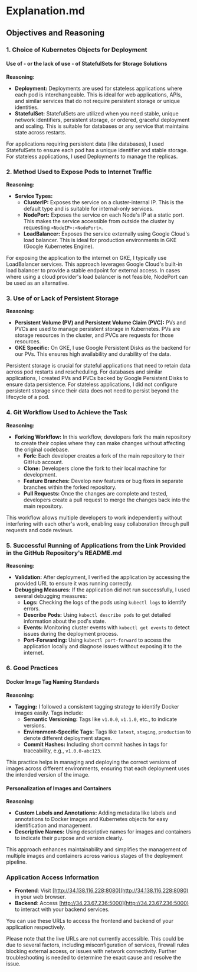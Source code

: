 # Explanation.md

## Objectives and Reasoning

### 1. Choice of Kubernetes Objects for Deployment
#### Use of - or the lack of use - of StatefulSets for Storage Solutions

**Reasoning:**
- **Deployment:** Deployments are used for stateless applications where each pod is interchangeable. This is ideal for web applications, APIs, and similar services that do not require persistent storage or unique identities.
- **StatefulSet:** StatefulSets are utilized when you need stable, unique network identifiers, persistent storage, or ordered, graceful deployment and scaling. This is suitable for databases or any service that maintains state across restarts.

For applications requiring persistent data (like databases), I used StatefulSets to ensure each pod has a unique identifier and stable storage. For stateless applications, I used Deployments to manage the replicas.

### 2. Method Used to Expose Pods to Internet Traffic

**Reasoning:**
- **Service Types:**
  - **ClusterIP:** Exposes the service on a cluster-internal IP. This is the default type and is suitable for internal-only services.
  - **NodePort:** Exposes the service on each Node's IP at a static port. This makes the service accessible from outside the cluster by requesting `<NodeIP>:<NodePort>`.
  - **LoadBalancer:** Exposes the service externally using Google Cloud's load balancer. This is ideal for production environments in GKE (Google Kubernetes Engine).

For exposing the application to the internet on GKE, I typically use LoadBalancer services. This approach leverages Google Cloud's built-in load balancer to provide a stable endpoint for external access. In cases where using a cloud provider's load balancer is not feasible, NodePort can be used as an alternative.

### 3. Use of or Lack of Persistent Storage

**Reasoning:**
- **Persistent Volume (PV) and Persistent Volume Claim (PVC):** PVs and PVCs are used to manage persistent storage in Kubernetes. PVs are storage resources in the cluster, and PVCs are requests for those resources.
- **GKE Specific:** On GKE, I use Google Persistent Disks as the backend for our PVs. This ensures high availability and durability of the data.

Persistent storage is crucial for stateful applications that need to retain data across pod restarts and rescheduling. For databases and similar applications, I created PVs and PVCs backed by Google Persistent Disks to ensure data persistence. For stateless applications, I did not configure persistent storage since their data does not need to persist beyond the lifecycle of a pod.

### 4. Git Workflow Used to Achieve the Task

**Reasoning:**
- **Forking Workflow:** In this workflow, developers fork the main repository to create their copies where they can make changes without affecting the original codebase.
  - **Fork:** Each developer creates a fork of the main repository to their GitHub account.
  - **Clone:** Developers clone the fork to their local machine for development.
  - **Feature Branches:** Develop new features or bug fixes in separate branches within the forked repository.
  - **Pull Requests:** Once the changes are complete and tested, developers create a pull request to merge the changes back into the main repository.

This workflow allows multiple developers to work independently without interfering with each other's work, enabling easy collaboration through pull requests and code reviews.

### 5. Successful Running of Applications from the Link Provided in the GitHub Repository's README.md

**Reasoning:**
- **Validation:** After deployment, I verified the application by accessing the provided URL to ensure it was running correctly.
- **Debugging Measures:** If the application did not run successfully, I used several debugging measures:
  - **Logs:** Checking the logs of the pods using `kubectl logs` to identify errors.
  - **Describe Pods:** Using `kubectl describe pods` to get detailed information about the pod's state.
  - **Events:** Monitoring cluster events with `kubectl get events` to detect issues during the deployment process.
  - **Port-Forwarding:** Using `kubectl port-forward` to access the application locally and diagnose issues without exposing it to the internet.

### 6. Good Practices
#### Docker Image Tag Naming Standards

**Reasoning:**
- **Tagging:** I followed a consistent tagging strategy to identify Docker images easily. Tags include:
  - **Semantic Versioning:** Tags like `v1.0.0`, `v1.1.0`, etc., to indicate versions.
  - **Environment-Specific Tags:** Tags like `latest`, `staging`, `production` to denote different deployment stages.
  - **Commit Hashes:** Including short commit hashes in tags for traceability, e.g., `v1.0.0-abc123`.

This practice helps in managing and deploying the correct versions of images across different environments, ensuring that each deployment uses the intended version of the image.

#### Personalization of Images and Containers

**Reasoning:**
- **Custom Labels and Annotations:** Adding metadata like labels and annotations to Docker images and Kubernetes objects for easy identification and management.
- **Descriptive Names:** Using descriptive names for images and containers to indicate their purpose and version clearly.

This approach enhances maintainability and simplifies the management of multiple images and containers across various stages of the deployment pipeline.

### Application Access Information

- **Frontend**: Visit [http://34.138.116.228:8080](http://34.138.116.228:8080) in your web browser.
- **Backend**: Access [http://34.23.67.236:5000](http://34.23.67.236:5000) to interact with your backend services.

You can use these URLs to access the frontend and backend of your application respectively. 

Please note that the live URLs are not currently accessible. This could be due to several factors, including misconfiguration of services, firewall rules blocking external access, or issues with network connectivity. Further troubleshooting is needed to determine the exact cause and resolve the issue.

